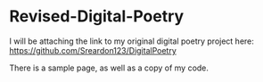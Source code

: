 # Revised-Digital-Poetry

I will be attaching the link to my original digital poetry project here: https://github.com/Sreardon123/DigitalPoetry

There is a sample page, as well as a copy of my code.
